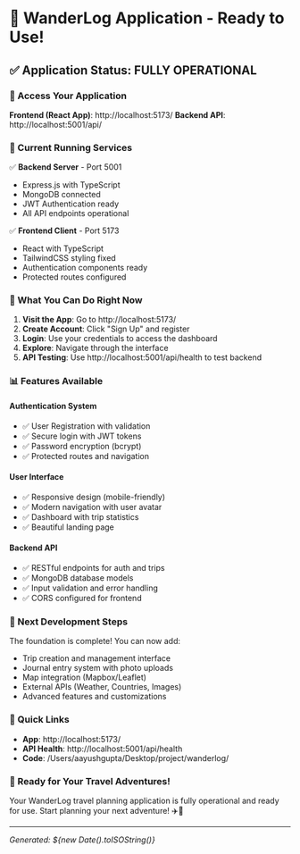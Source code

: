 # 🎉 WanderLog Application - Ready to Use!

## ✅ Application Status: FULLY OPERATIONAL

### 🚀 Access Your Application

**Frontend (React App)**: http://localhost:5173/
**Backend API**: http://localhost:5001/api/

### 🔧 Current Running Services

✅ **Backend Server** - Port 5001
- Express.js with TypeScript
- MongoDB connected
- JWT Authentication ready
- All API endpoints operational

✅ **Frontend Client** - Port 5173  
- React with TypeScript
- TailwindCSS styling fixed
- Authentication components ready
- Protected routes configured

### 🎯 What You Can Do Right Now

1. **Visit the App**: Go to http://localhost:5173/
2. **Create Account**: Click "Sign Up" and register
3. **Login**: Use your credentials to access the dashboard
4. **Explore**: Navigate through the interface
5. **API Testing**: Use http://localhost:5001/api/health to test backend

### 📊 Features Available

#### Authentication System
- ✅ User Registration with validation
- ✅ Secure login with JWT tokens
- ✅ Password encryption (bcrypt)
- ✅ Protected routes and navigation

#### User Interface
- ✅ Responsive design (mobile-friendly)
- ✅ Modern navigation with user avatar
- ✅ Dashboard with trip statistics
- ✅ Beautiful landing page

#### Backend API
- ✅ RESTful endpoints for auth and trips
- ✅ MongoDB database models
- ✅ Input validation and error handling
- ✅ CORS configured for frontend

### 🚧 Next Development Steps

The foundation is complete! You can now add:
- Trip creation and management interface
- Journal entry system with photo uploads
- Map integration (Mapbox/Leaflet)
- External APIs (Weather, Countries, Images)
- Advanced features and customizations

### 🔗 Quick Links

- **App**: http://localhost:5173/
- **API Health**: http://localhost:5001/api/health
- **Code**: /Users/aayushgupta/Desktop/project/wanderlog/

### 🎊 Ready for Your Travel Adventures!

Your WanderLog travel planning application is fully operational and ready for use. Start planning your next adventure! ✈️🧭

---
*Generated: ${new Date().toISOString()}*